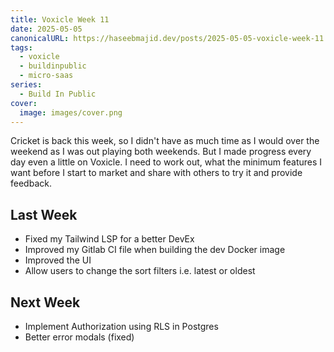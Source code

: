 ```yaml
---
title: Voxicle Week 11
date: 2025-05-05
canonicalURL: https://haseebmajid.dev/posts/2025-05-05-voxicle-week-11
tags:
  - voxicle
  - buildinpublic
  - micro-saas
series:
  - Build In Public
cover:
  image: images/cover.png
---
```


Cricket is back this week, so I didn't have as much time as I would over the weekend as I was out playing both weekends.
But I made progress every day even a little on Voxicle. I need to work out, what the minimum features I want before
I start to market and share with others to try it and provide feedback.

## Last Week

- Fixed my Tailwind LSP for a better DevEx
- Improved my Gitlab CI file when building the dev Docker image
- Improved the UI
- Allow users to change the sort filters i.e. latest or oldest

## Next Week

- Implement Authorization using RLS in Postgres
- Better error modals (fixed)
